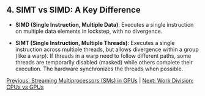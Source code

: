 ## 4. SIMT vs SIMD: A Key Difference

- **SIMD (Single Instruction, Multiple Data)**: Executes a single instruction on multiple data elements in lockstep, with no divergence.
  
- **SIMT (Single Instruction, Multiple Threads)**: Executes a single instruction across multiple threads, but allows divergence within a group (like a warp). If threads in a warp need to follow different paths, some threads are temporarily disabled (masked) while others complete their execution. The hardware synchronizes the threads when possible.

[Previous: Streaming Multiprocessors (SMs) in GPUs](04_streaming_multiprocessors.md) | [Next: Work Division: CPUs vs GPUs](06_work_division.md)
